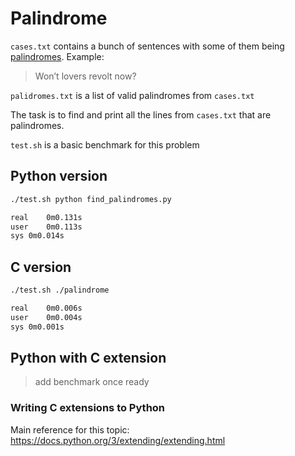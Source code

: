 # Palindrome

`cases.txt` contains a bunch of sentences with some of them being [palindromes](https://en.wikipedia.org/wiki/Palindrome). Example: 
> Won’t lovers revolt now?

`palidromes.txt` is a list of valid palindromes from `cases.txt`

The task is to find and print all the lines from `cases.txt` that are palindromes.

`test.sh` is a basic benchmark for this problem

## Python version

```bash
./test.sh python find_palindromes.py

real	0m0.131s
user	0m0.113s
sys	0m0.014s
```

## C version

```bash
./test.sh ./palindrome                                                                

real	0m0.006s
user	0m0.004s
sys	0m0.001s
```

## Python with C extension

> add benchmark once ready

### Writing C extensions to Python

Main reference for this topic: https://docs.python.org/3/extending/extending.html
